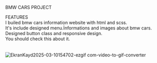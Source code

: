 BMW CARS PROJECT

FEATURES
<br>
 I builed bmw cars information website with html and scss.
<br>
It's include designed menu.İnformations and images about bmw cars.
<br>
Designed button class and responsive design.
<br>
You should check this about it.
<br>
<br>
<br>
![EkranKayd2025-03-10154702-ezgif com-video-to-gif-converter](https://github.com/user-attachments/assets/327b7a0a-1273-40fa-b3c0-ef47a3549684)














 
